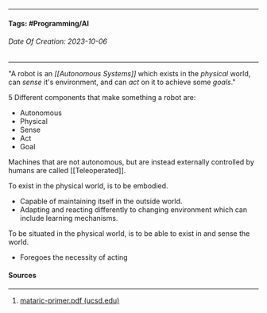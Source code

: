 __________________________________________________________________________
#### **Tags:** #Programming/AI
###### *Date Of Creation: 2023-10-06*
__________________________________________________________________________

"A robot is an *[[Autonomous Systems]]* which exists in the *physical* world, can *sense* it's environment, and can *act* on it to achieve some *goals*."

5 Different components that make something a robot are:
- Autonomous
- Physical
- Sense
- Act
- Goal

Machines that are not autonomous, but are instead externally controlled by humans are called [[Teleoperated]].

To exist in the physical world, is to be embodied.
- Capable of maintaining itself in the outside world. 
- Adapting and reacting differently to changing environment which can include learning mechanisms.

To be situated in the physical world, is to be able to exist in and sense the world.
- Foregoes the necessity of acting
#### Sources
__________________________________________________________________________
1. [mataric-primer.pdf (ucsd.edu)](https://pages.ucsd.edu/~ehutchins/cogs8/mataric-primer.pdf)